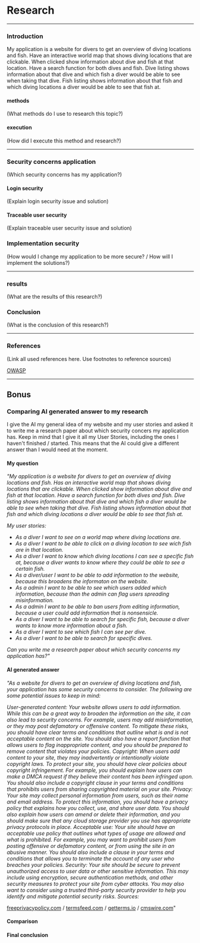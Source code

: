 # Research
------------------------------------------------------------------------------------------------------------------------------------------------------------------
### Introduction
My application is a website for divers to get an overview of diving locations and fish. Have an interactive world map that shows diving locations that are clickable. When clicked show information about dive and fish at that location. Have a search function for both dives and fish. Dive listing shows information about that dive and which fish a diver would be able to see when taking that dive. Fish listing shows information about that fish and which diving locations a diver would be able to see that fish at.

#### methods
(What methods do I use to research this topic?)

#### execution
(How did I execute this method and research?)

------------------------------------------------------------------------------------------------------------------------------------------------------------------
### Security concerns application
(Which security concerns has my application?)

#### Login security
(Explain login security issue and solution)

#### Traceable user security
(Explain traceable user security issue and solution)

### Implementation security
(How would I change my application to be more secure? / How will I implement the solutions?)

------------------------------------------------------------------------------------------------------------------------------------------------------------------
### results
(What are the results of this research?)

### Conclusion
(What is the conclusion of this research?)

------------------------------------------------------------------------------------------------------------------------------------------------------------------
### References
(Link all used references here. Use footnotes to reference sources)

[OWASP](https://owasp.org/Top10/A07_2021-Identification_and_Authentication_Failures/)

------------------------------------------------------------------------------------------------------------------------------------------------------------------
## Bonus
### Comparing AI generated answer to my research
I give the AI my general idea of my website and my user stories and asked it to write me a research paper about which security concers my application has. Keep in mind that I give it all my User Stories, including the ones I haven't finished / started. This means that the AI could give a different answer than I would need at the moment.

#### My question
*"My application is a website for divers to get an overview of diving locations and fish. Has an interactive world map that shows diving locations that are clickable. When clicked show information about dive and fish at that location. Have a search function for both dives and fish. Dive listing shows information about that dive and which fish a diver would be able to see when taking that dive. Fish listing shows information about that fish and which diving locations a diver would be able to see that fish at.*

*My user stories:*

* *As a diver I want to see on a world map where diving locations are.*
* *As a diver I want to be able to click on a diving location to see wich fish are in that location.*
* *As a diver I want to know which diving locations I can see a specific fish at, because a diver wants to know where they could be able to see a certain fish.*
* *As a diver/user I want to be able to add information to the website, because this broadens the informaton on the website.*
* *As a admin I want to be able to see which users added which information, because than the admin can flag users spreading misinformation.*
* *As a admin I want to be able to ban users from editing information, because a user could add information that is nonsensicle.*
* *As a diver I want to be able to search for specific fish, because a diver wants to know more information about a fish.*
* *As a diver I want to see which fish I can see per dive.*
* *As a diver I want to be able to search for specific dives.*

*Can you write me a research paper about which security concerns my application has?"*

#### AI generated answer
*"As a website for divers to get an overview of diving locations and fish, your application has some security concerns to consider. The following are some potential issues to keep in mind:*

*User-generated content: Your website allows users to add information. While this can be a great way to broaden the information on the site, it can also lead to security concerns. For example, users may add misinformation, or they may post defamatory or offensive content. To mitigate these risks, you should have clear terms and conditions that outline what is and is not acceptable content on the site. You should also have a report function that allows users to flag inappropriate content, and you should be prepared to remove content that violates your policies.
Copyright: When users add content to your site, they may inadvertently or intentionally violate copyright laws. To protect your site, you should have clear policies about copyright infringement. For example, you should explain how users can make a DMCA request if they believe their content has been infringed upon. You should also include a copyright clause in your terms and conditions that prohibits users from sharing copyrighted material on your site.
Privacy: Your site may collect personal information from users, such as their name and email address. To protect this information, you should have a privacy policy that explains how you collect, use, and share user data. You should also explain how users can amend or delete their information, and you should make sure that any cloud storage provider you use has appropriate privacy protocols in place.
Acceptable use: Your site should have an acceptable use policy that outlines what types of usage are allowed and what is prohibited. For example, you may want to prohibit users from posting offensive or defamatory content, or from using the site in an abusive manner. You should also include a clause in your terms and conditions that allows you to terminate the account of any user who breaches your policies.
Security: Your site should be secure to prevent unauthorized access to user data or other sensitive information. This may include using encryption, secure authentication methods, and other security measures to protect your site from cyber attacks. You may also want to consider using a trusted third-party security provider to help you identify and mitigate potential security risks.
Sources:*

[freeprivacypolicy.com](https://www.freeprivacypolicy.com/blog/legal-issues-user-generated-content/) /
[termsfeed.com](https://www.termsfeed.com/blog/legal-issues-user-generated-content/) /
[getterms.io](https://getterms.io/blog/user-generated-content-privacy-and-legal-issues-for-website-owners) /
[cmswire.com](https://www.cmswire.com/digital-marketing/how-to-mitigate-the-risks-of-user-generated-content/)"

#### Comparison
#### Final conclusion
